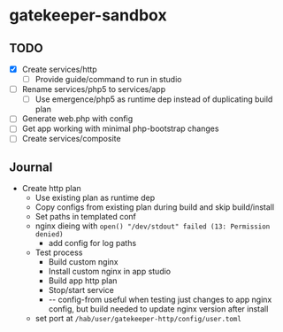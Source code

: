 # gatekeeper-sandbox

## TODO

 - [X] Create services/http
    - [ ] Provide guide/command to run in studio
 - [ ] Rename services/php5 to services/app
    - [ ] Use emergence/php5 as runtime dep instead of duplicating build plan
 - [ ] Generate web.php with config
 - [ ] Get app working with minimal php-bootstrap changes
 - [ ] Create services/composite

## Journal

- Create http plan
  - Use existing plan as runtime dep
  - Copy configs from existing plan during build and skip build/install
  - Set paths in templated conf
  - nginx dieing with `open() "/dev/stdout" failed (13: Permission denied)`
    - add config for log paths
  - Test process
    - Build custom nginx
    - Install custom nginx in app studio
    - Build app http plan
    - Stop/start service
    - -- config-from useful when testing just changes to app nginx config, but build needed to update nginx version after install
  - set port at `/hab/user/gatekeeper-http/config/user.toml`
